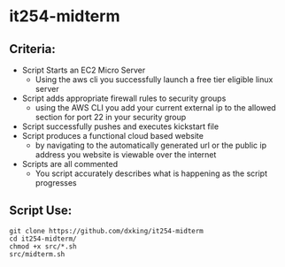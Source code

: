 # it254-midterm
## Criteria:
- Script Starts an EC2 Micro Server
  - Using the aws cli you successfully launch a free tier eligible linux server
- Script adds appropriate firewall rules to security groups
  - using the AWS CLI you add your current external ip to the allowed  section for port 22 in your security group
- Script successfully pushes and executes kickstart file
- Script produces a functional cloud based website
  - by navigating to the automatically generated url or the public ip address you website is viewable over the internet
- Scripts are all commented
  - You script accurately describes what is happening as the script progresses
## Script Use:
```
git clone https://github.com/dxking/it254-midterm
cd it254-midterm/
chmod +x src/*.sh
src/midterm.sh
```